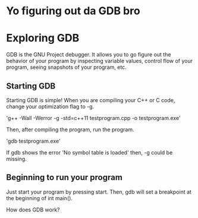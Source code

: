 

# Yo figuring out da GDB bro

# Exploring GDB

GDB is the GNU Project debugger. It allows you to go figure out the behavior of your
program by inspecting variable values, control flow of your program, seeing snapshots
of your program, etc.

## Starting GDB

Starting GDB is simple! When you are compiling your C++ or C code, change your optimization
flag to -g.

'g++ -Wall -Werror -g -std=c++11 testprogram.cpp -o testprogram.exe'

Then, after compiling the program, run the program.

'gdb testprogram.exe'

If gdb shows the error 'No symbol table is loaded' then, -g could be missing.


## Beginning to run your program

Just start your program by pressing start. Then, gdb will set a breakpoint at the beginning
of int main().  

How does GDB work?

